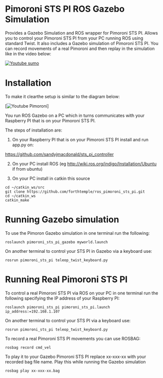 # Pimoroni STS PI ROS Gazebo Simulation

Provides a Gazebo Simulation and ROS wrapper for Pimoroni STS PI.  Allows you to control your Pimoroni STS PI from your PC running ROS using standard Twist.  It also includes a Gazebo simulation of Pimoroni STS PI. You can record movements of a real Pimoroni and then replay in the simulation like in the video below:

[![Youtube sumo](http://forthtemple.com/pimoroni/pimoroniyoutube.jpg)](https://www.youtube.com/watch?v=zDb48-HvZDI) 


# Installation
To make it clearthe setup is similar to the diagram below:

[![Youtube Pimoroni](http://forthtemple.com/pimoroni/pimoronisetup250ii.jpg)]

You run ROS Gazebo on a PC which in turns communicates with your Raspberry PI that is on your Pimoroni STS PI.

The steps of installation are:

1. On your Raspberry PI that is on your Pimoroni STS PI install and run app.py on:

https://github.com/sandyjmacdonald/sts_pi_controller

2. On your PC install ROS (eg http://wiki.ros.org/indigo/Installation/Ubuntu if from ubuntu)

3. On your PC install in catkin this source
```
cd ~/catkin_ws/src
git clone https://github.com/forthtemple/ros_pimoroni_sts_pi.git
cd ~/catkin_ws
catkin_make 
```
# Running Gazebo simulation
To use the Pimoron Gazebo simulation in one terminal run the following:
```
roslaunch pimoroni_sts_pi_gazebo myworld.launch
```
On another terminal to control your STS PI in Gazebo via a keyboard use:
```
rosrun pimoroni_sts_pi teleop_twist_keyboard.py
```

# Running Real Pimoroni STS PI
To control a real Pimoroni STS PI via ROS on your PC in one terminal run the following specifying the IP address of your Raspberry PI:
```
roslaunch pimoroni_sts_pi pimoroni_sts_pi.launch ip_address:=192.168.1.107
```
On another terminal to control your STS PI via a keyboard use:
```
rosrun pimoroni_sts_pi teleop_twist_keyboard.py
```

To record a real Pimoroni STS PI movements you can use ROSBAG:
```
rosbag record cmd_vel
```
To play it to your Gazebo Pimoroni STS PI replace xx-xxx-xx with your recorded bag file name. Play this while running the Gazebo simulation
```
rosbag play xx-xxx-xx.bag
```

